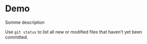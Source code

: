 # Demo 

Somme description

Use `git status` to list all new or modified files that haven't yet been committed.
